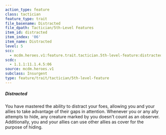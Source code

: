 ```yaml
---
action_type: feature
class: tactician
feature_type: trait
file_basename: Distracted
file_dpath: Tactician/5th-Level Features
item_id: distracted
item_index: '06'
item_name: Distracted
level: 5
scc:
  - mcdm.heroes.v1:feature.trait.tactician.5th-level-feature:distracted
scdc:
  - 1.1.1:11.1.4.5:06
source: mcdm.heroes.v1
subclass: Insurgent
type: feature/trait/tactician/5th-level-feature
---
```


##### Distracted

You have mastered the ability to distract your foes, allowing you and your allies to take advantage of their gaps in attention. Whenever you or any ally attempts to hide, any creature marked by you doesn't count as an observer. Additionally, you and your allies can use other allies as cover for the purpose of hiding.
